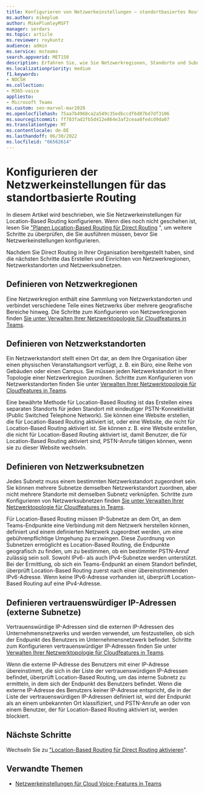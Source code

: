 ```yaml
---
title: Konfigurieren von Netzwerkeinstellungen – standortbasiertes Routing
ms.author: mikeplum
author: MikePlumleyMSFT
manager: serdars
ms.topic: article
ms.reviewer: roykuntz
audience: admin
ms.service: msteams
search.appverid: MET150
description: Erfahren Sie, wie Sie Netzwerkregionen, Standorte und Subnetze für Location-Based Routing für Direct Routing erstellen und einrichten.
ms.localizationpriority: medium
f1.keywords:
- NOCSH
ms.collection:
- M365-voice
appliesto:
- Microsoft Teams
ms.custom: seo-marvel-mar2020
ms.openlocfilehash: 75aa7b4968ca2a549c35edbccdf6d87bd7df3106
ms.sourcegitcommit: ff783fad2fb5d412e864e3af2ceaa8fedcd9da07
ms.translationtype: MT
ms.contentlocale: de-DE
ms.lasthandoff: 06/30/2022
ms.locfileid: "66562614"
---
```

# <a name="configure-network-settings-for-location-based-routing"></a>Konfigurieren der Netzwerkeinstellungen für das standortbasierte Routing

In diesem Artikel wird beschrieben, wie Sie Netzwerkeinstellungen für Location-Based Routing konfigurieren. Wenn dies noch nicht geschehen ist, lesen Sie ["Planen Location-Based Routing für Direct Routing](location-based-routing-plan.md) ", um weitere Schritte zu überprüfen, die Sie ausführen müssen, bevor Sie Netzwerkeinstellungen konfigurieren.

Nachdem Sie Direct Routing in Ihrer Organisation bereitgestellt haben, sind die nächsten Schritte das Erstellen und Einrichten von Netzwerkregionen, Netzwerkstandorten und Netzwerksubnetzen.

## <a name="define-network-regions"></a>Definieren von Netzwerkregionen

Eine Netzwerkregion enthält eine Sammlung von Netzwerkstandorten und verbindet verschiedene Teile eines Netzwerks über mehrere geografische Bereiche hinweg. Die Schritte zum Konfigurieren von Netzwerkregionen finden [Sie unter Verwalten Ihrer Netzwerktopologie für Cloudfeatures in Teams](manage-your-network-topology.md).

## <a name="define-network-sites"></a>Definieren von Netzwerkstandorten

Ein Netzwerkstandort stellt einen Ort dar, an dem Ihre Organisation über einen physischen Veranstaltungsort verfügt, z. B. ein Büro, eine Reihe von Gebäuden oder einen Campus. Sie müssen jeden Netzwerkstandort in Ihrer Topologie einer Netzwerkregion zuordnen. Schritte zum Konfigurieren von Netzwerkstandorten finden Sie unter [Verwalten Ihrer Netzwerktopologie für Cloudfeatures in Teams](manage-your-network-topology.md).

Eine bewährte Methode für Location-Based Routing ist das Erstellen eines separaten Standorts für jeden Standort mit eindeutiger PSTN-Konnektivität (Public Switched Telephone Network). Sie können eine Website erstellen, die für Location-Based Routing aktiviert ist, oder eine Website, die nicht für Location-Based Routing aktiviert ist. Sie können z. B. eine Website erstellen, die nicht für Location-Based Routing aktiviert ist, damit Benutzer, die für Location-Based Routing aktiviert sind, PSTN-Anrufe tätigen können, wenn sie zu dieser Website wechseln.

## <a name="define-network-subnets"></a>Definieren von Netzwerksubnetzen

Jedes Subnetz muss einem bestimmten Netzwerkstandort zugeordnet sein. Sie können mehrere Subnetze demselben Netzwerkstandort zuordnen, aber nicht mehrere Standorte mit demselben Subnetz verknüpfen. Schritte zum Konfigurieren von Netzwerksubnetzen finden  [Sie unter Verwalten Ihrer Netzwerktopologie für Cloudfeatures in Teams](manage-your-network-topology.md).

Für Location-Based Routing müssen IP-Subnetze an dem Ort, an dem Teams-Endpunkte eine Verbindung mit dem Netzwerk herstellen können, definiert und einem definierten Netzwerk zugeordnet werden, um eine gebührenpflichtige Umgehung zu erzwingen. Diese Zuordnung von Subnetzen ermöglicht es Location-Based Routing, die Endpunkte geografisch zu finden, um zu bestimmen, ob ein bestimmter PSTN-Anruf zulässig sein soll. Sowohl IPv6- als auch IPv4-Subnetze werden unterstützt. Bei der Ermittlung, ob sich ein Teams-Endpunkt an einem Standort befindet, überprüft Location-Based Routing zuerst nach einer übereinstimmenden IPv6-Adresse. Wenn keine IPv6-Adresse vorhanden ist, überprüft Location-Based Routing auf eine IPv4-Adresse.

## <a name="define-trusted-ip-addresses-external-subnets"></a>Definieren vertrauenswürdiger IP-Adressen (externe Subnetze)

Vertrauenswürdige IP-Adressen sind die externen IP-Adressen des Unternehmensnetzwerks und werden verwendet, um festzustellen, ob sich der Endpunkt des Benutzers im Unternehmensnetzwerk befindet. Schritte zum Konfigurieren vertrauenswürdiger IP-Adressen finden Sie unter [Verwalten Ihrer Netzwerktopologie für Cloudfeatures in Teams](manage-your-network-topology.md).

Wenn die externe IP-Adresse des Benutzers mit einer IP-Adresse übereinstimmt, die sich in der Liste der vertrauenswürdigen IP-Adressen befindet, überprüft Location-Based Routing, um das interne Subnetz zu ermitteln, in dem sich der Endpunkt des Benutzers befindet. Wenn die externe IP-Adresse des Benutzers keiner IP-Adresse entspricht, die in der Liste der vertrauenswürdigen IP-Adressen definiert ist, wird der Endpunkt als an einem unbekannten Ort klassifiziert, und PSTN-Anrufe an oder von einem Benutzer, der für Location-Based Routing aktiviert ist, werden blockiert.

## <a name="next-steps"></a>Nächste Schritte

Wechseln Sie zu ["Location-Based Routing für Direct Routing aktivieren](location-based-routing-enable.md)".

## <a name="related-topics"></a>Verwandte Themen

- [Netzwerkeinstellungen für Cloud Voice-Features in Teams](cloud-voice-network-settings.md)
